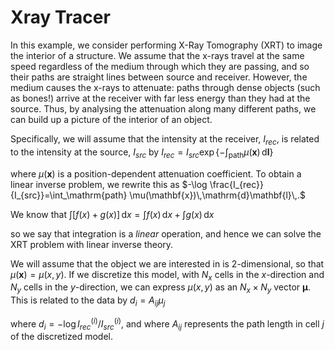 # Xray Tracer

<!-- Please write anything you'd like to explain about the forward problem here -->

In this example, we consider performing X-Ray Tomography (XRT) to image the interior 
of a structure. We assume that the x-rays travel at the same speed regardless of the 
medium through which they are passing, and so their paths are straight lines between 
source and receiver. However, the medium causes the x-rays to attenuate: paths through 
dense objects (such as bones!) arrive at the receiver with far less energy than they 
had at the source. Thus, by analysing the attenuation along many different paths, we 
can build up a picture of the interior of an object.

Specifically, we will assume that the intensity at the receiver, $I_{rec}$, is 
related to the intensity at the source, $I_{src}$ by 
$I_{rec} = I_{src}\exp\left\{-\int_\mathrm{path} \mu(\mathbf{x})\,\mathrm{d}\mathbf{l}\right\}$

where $\mu(\mathbf{x})$ is a position-dependent attenuation coefficient. To obtain 
a linear inverse problem, we rewrite this as 
$-\log \frac{I_{rec}}{I_{src}}=\int_\mathrm{path} \mu(\mathbf{x})\,\mathrm{d}\mathbf{l}\,.$ 

We know that 
$\int\left[f(x) + g(x)\right]\,\mathrm{d}x = \int f(x)\,\mathrm{d}x + \int g(x)\,\mathrm{d}x$ 

so we say that integration is a *linear* operation, and hence we can solve the XRT 
problem with linear inverse theory.

We will assume that the object we are interested in is 2-dimensional, so that 
$\mu(\boldsymbol{x}) = \mu(x,y)$. If we discretize this model, with $N_x$ cells in the 
$x$-direction and $N_y$ cells in the $y$-direction, we can express $\mu(x,y)$ as an 
$N_x \times N_y$ vector $\boldsymbol{\mu}$. This is related to the data by
$d_i = A_{ij}\mu_j$

where $d_i = -\log {I^{(i)}_{rec}}/{I^{(i)}_{src}}$, and where $A_{ij}$ represents the 
path length in cell $j$ of the discretized model.
